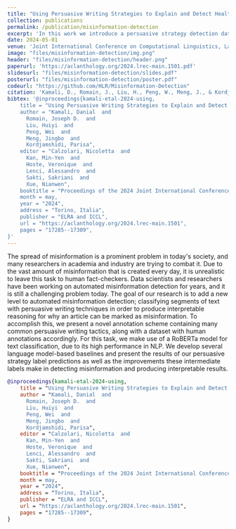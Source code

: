 ```yaml
---
title: "Using Persuasive Writing Strategies to Explain and Detect Health Misinformation"
collection: publications
permalink: /publication/misinformation-detection
excerpt: 'In this work we introduce a persuasive strategy detection dataset and show using their labels can improve misinformation detection and explanation.'
date: 2024-05-01
venue: 'Joint International Conference on Computational Linguistics, Language Resources and Evaluation'
image: "files/misinformation-detection/img.png"
header: "files/misinformation-detection/header.png"
paperurl: 'https://aclanthology.org/2024.lrec-main.1501.pdf'
slidesurl: "files/misinformation-detection/slides.pdf"
posterurl: "files/misinformation-detection/poster.pdf"
codeurl: "https://github.com/HLR/Misinformation-Detection"
citation: 'Kamali, D., Romain, J., Liu, H., Peng, W., Meng, J., & Kordjamshidi, P. (2023). Using Persuasive Writing Strategies to Explain and Detect Health Misinformation. arXiv preprint arXiv:2211.05985.'
bibtex: '@inproceedings{kamali-etal-2024-using,
    title = "Using Persuasive Writing Strategies to Explain and Detect Health Misinformation",
    author = "Kamali, Danial  and
      Romain, Joseph D.  and
      Liu, Huiyi  and
      Peng, Wei  and
      Meng, Jingbo  and
      Kordjamshidi, Parisa",
    editor = "Calzolari, Nicoletta  and
      Kan, Min-Yen  and
      Hoste, Veronique  and
      Lenci, Alessandro  and
      Sakti, Sakriani  and
      Xue, Nianwen",
    booktitle = "Proceedings of the 2024 Joint International Conference on Computational Linguistics, Language Resources and Evaluation (LREC-COLING 2024)",
    month = may,
    year = "2024",
    address = "Torino, Italia",
    publisher = "ELRA and ICCL",
    url = "https://aclanthology.org/2024.lrec-main.1501",
    pages = "17285--17309",
}'
---
```


The spread of misinformation is a prominent problem in today's society, and many researchers in academia and industry are trying to combat it. Due to the vast amount of misinformation that is created every day, it is unrealistic to leave this task to human fact-checkers. Data scientists and researchers have been working on automated misinformation detection for years, and it is still a challenging problem today. The goal of our research is to add a new level to automated misinformation detection; classifying segments of text with persuasive writing techniques in order to produce interpretable reasoning for why an article can be marked as misinformation. To accomplish this, we present a novel annotation scheme containing many common persuasive writing tactics, along with a dataset with human annotations accordingly. For this task, we make use of a RoBERTa model for text classification, due to its high performance in NLP. We develop several language model-based baselines and present the results of our persuasive strategy label predictions as well as the improvements these intermediate labels make in detecting misinformation and producing interpretable results.

```bibtex
@inproceedings{kamali-etal-2024-using,
    title = "Using Persuasive Writing Strategies to Explain and Detect Health Misinformation",
    author = "Kamali, Danial  and
      Romain, Joseph D.  and
      Liu, Huiyi  and
      Peng, Wei  and
      Meng, Jingbo  and
      Kordjamshidi, Parisa",
    editor = "Calzolari, Nicoletta  and
      Kan, Min-Yen  and
      Hoste, Veronique  and
      Lenci, Alessandro  and
      Sakti, Sakriani  and
      Xue, Nianwen",
    booktitle = "Proceedings of the 2024 Joint International Conference on Computational Linguistics, Language Resources and Evaluation (LREC-COLING 2024)",
    month = may,
    year = "2024",
    address = "Torino, Italia",
    publisher = "ELRA and ICCL",
    url = "https://aclanthology.org/2024.lrec-main.1501",
    pages = "17285--17309",
}
```